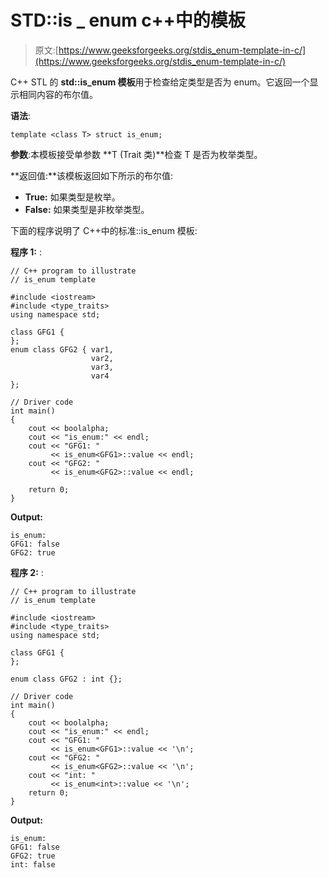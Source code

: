 # STD::is _ enum c++中的模板

> 原文:[https://www.geeksforgeeks.org/stdis_enum-template-in-c/](https://www.geeksforgeeks.org/stdis_enum-template-in-c/)

C++ STL 的 **std::is_enum 模板**用于检查给定类型是否为 enum。它返回一个显示相同内容的布尔值。

**语法**:

```
template <class T> struct is_enum;
```

**参数**:本模板接受单参数 **T (Trait 类)**检查 T 是否为枚举类型。

**返回值:**该模板返回如下所示的布尔值:

*   **True:** 如果类型是枚举。
*   **False:** 如果类型是非枚举类型。

下面的程序说明了 C++中的标准::is_enum 模板:

**程序 1:** :

```
// C++ program to illustrate
// is_enum template

#include <iostream>
#include <type_traits>
using namespace std;

class GFG1 {
};
enum class GFG2 { var1,
                  var2,
                  var3,
                  var4
};

// Driver code
int main()
{
    cout << boolalpha;
    cout << "is_enum:" << endl;
    cout << "GFG1: "
         << is_enum<GFG1>::value << endl;
    cout << "GFG2: "
         << is_enum<GFG2>::value << endl;

    return 0;
}
```

**Output:**

```
is_enum:
GFG1: false
GFG2: true

```

**程序 2:** :

```
// C++ program to illustrate
// is_enum template

#include <iostream>
#include <type_traits>
using namespace std;

class GFG1 {
};

enum class GFG2 : int {};

// Driver code
int main()
{
    cout << boolalpha;
    cout << "is_enum:" << endl;
    cout << "GFG1: "
         << is_enum<GFG1>::value << '\n';
    cout << "GFG2: "
         << is_enum<GFG2>::value << '\n';
    cout << "int: "
         << is_enum<int>::value << '\n';
    return 0;
}
```

**Output:**

```
is_enum:
GFG1: false
GFG2: true
int: false

```